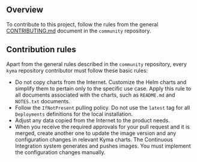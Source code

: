 ## Overview

To contribute to this project, follow the rules from the general [CONTRIBUTING.md](https://github.com/kyma-project/community/blob/main/CONTRIBUTING.md) document in the `community` repository.

## Contribution rules

Apart from the general rules described in the `community` repository, every `kyma` repository contributor must follow these basic rules:

* Do not copy charts from the Internet. Customize the Helm charts and simplify them to pertain only to the specific use case. Apply this rule to all documents associated with the charts, such as `README.md` and `NOTES.txt` documents.
* Follow the `IfNotPresent` pulling policy. Do not use the `latest` tag for all `Deployments` definitions for the local installation.
* Adjust any data copied from the Internet to the product needs.
* When you receive the required approvals for your pull request and it is merged, create another one to update the image version and any configuration changes in relevant Kyma charts. The Continuous Integration system generates and pushes images. You must implement the configuration changes manually.
